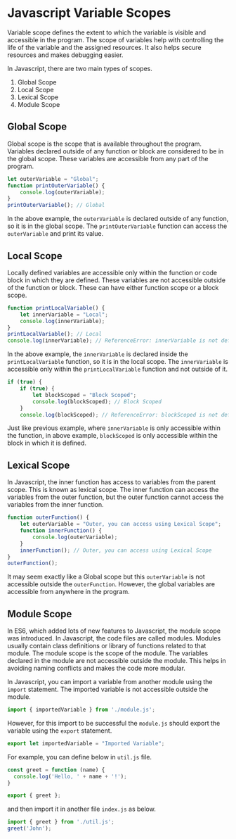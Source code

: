 # Javascript Variable Scopes

Variable scope defines the extent to which the variable is visible and accessible in the program. The scope of variables help with controlling the life of the variable and the assigned resources. It also helps secure resources and makes debugging easier.

In Javascript, there are two main types of scopes.

1. Global Scope
2. Local Scope
4. Lexical Scope
6. Module Scope

## Global Scope

Global scope is the scope that is available throughout the program. Variables declared outside of any function or block are considered to be in the global scope. These variables are accessible from any part of the program.

```javascript
let outerVariable = "Global";
function printOuterVariable() {
    console.log(outerVariable);
}
printOuterVariable(); // Global
```

In the above example, the `outerVariable` is declared outside of any function, so it is in the global scope. The `printOuterVariable` function can access the `outerVariable` and print its value.

## Local Scope

Locally defined variables are accessible only within the function or code block in which they are defined. These variables are not accessible outside of the function or block. These can have either function scope or a block scope.

```javascript
function printLocalVariable() {
    let innerVariable = "Local";
    console.log(innerVariable);
}
printLocalVariable(); // Local
console.log(innerVariable); // ReferenceError: innerVariable is not defined
```

In the above example, the `innerVariable` is declared inside the `printLocalVariable` function, so it is in the local scope. The `innerVariable` is accessible only within the `printLocalVariable` function and not outside of it.

```javascript
if (true) {
    if (true) {
        let blockScoped = "Block Scoped";
        console.log(blockScoped); // Block Scoped
    }
    console.log(blockScoped); // ReferenceError: blockScoped is not defined
```

Just like previous example, where `innerVariable` is only accessible within the function, in above example, `blockScoped` is only accessible within the block in which it is defined.

## Lexical Scope

In Javascript, the inner function has access to variables from the parent scope. This is known as lexical scope. The inner function can access the variables from the outer function, but the outer function cannot access the variables from the inner function.

```javascript
function outerFunction() {
    let outerVariable = "Outer, you can access using Lexical Scope";
    function innerFunction() {
        console.log(outerVariable);
    }
    innerFunction(); // Outer, you can access using Lexical Scope
}
outerFunction();
```

It may seem exactly like a Global scope but this `outerVariable` is not accessible outside the `outerFunction`. However, the global variables are accessible from anywhere in the program.

## Module Scope

In ES6, which added lots of new features to Javascript, the module scope was introduced. In Javascript, the code files are called modules. Modules usually contain class definitions or library of functions related to that module. The module scope is the scope of the module. The variables declared in the module are not accessible outside the module. This helps in avoiding naming conflicts and makes the code more modular.

In Javascript, you can import a variable from another module using the `import` statement. The imported variable is not accessible outside the module.

```javascript
import { importedVariable } from './module.js';
```

However, for this import to be successful the `module.js` should export the variable using the `export` statement.

```javascript
export let importedVariable = "Imported Variable";
```

For example, you can define below in `util.js` file.

```javascript
const greet = function (name) {
  console.log('Hello, ' + name + '!');
}

export { greet };
```

and then import it in another file `index.js` as below.

```javascript
import { greet } from './util.js';
greet('John');
```
